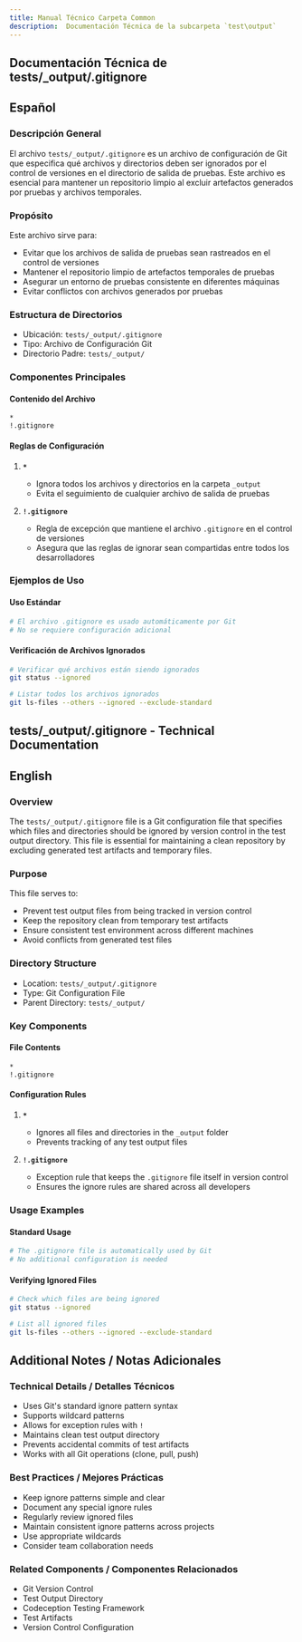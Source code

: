```yaml
---
title: Manual Técnico Carpeta Common
description:  Documentación Técnica de la subcarpeta `test\output`
---
```


## Documentación Técnica de tests/_output/.gitignore

## Español

### Descripción General
El archivo `tests/_output/.gitignore` es un archivo de configuración de Git que especifica qué archivos y directorios deben ser ignorados por el control de versiones en el directorio de salida de pruebas. Este archivo es esencial para mantener un repositorio limpio al excluir artefactos generados por pruebas y archivos temporales.

### Propósito
Este archivo sirve para:
- Evitar que los archivos de salida de pruebas sean rastreados en el control de versiones
- Mantener el repositorio limpio de artefactos temporales de pruebas
- Asegurar un entorno de pruebas consistente en diferentes máquinas
- Evitar conflictos con archivos generados por pruebas

### Estructura de Directorios
- Ubicación: `tests/_output/.gitignore`
- Tipo: Archivo de Configuración Git
- Directorio Padre: `tests/_output/`

### Componentes Principales

#### Contenido del Archivo
```gitignore
*
!.gitignore
```

#### Reglas de Configuración
1. **`*`**
   - Ignora todos los archivos y directorios en la carpeta `_output`
   - Evita el seguimiento de cualquier archivo de salida de pruebas

2. **`!.gitignore`**
   - Regla de excepción que mantiene el archivo `.gitignore` en el control de versiones
   - Asegura que las reglas de ignorar sean compartidas entre todos los desarrolladores

### Ejemplos de Uso

#### Uso Estándar
```bash
# El archivo .gitignore es usado automáticamente por Git
# No se requiere configuración adicional
```

#### Verificación de Archivos Ignorados
```bash
# Verificar qué archivos están siendo ignorados
git status --ignored

# Listar todos los archivos ignorados
git ls-files --others --ignored --exclude-standard
```

## tests/_output/.gitignore - Technical Documentation

## English

### Overview
The `tests/_output/.gitignore` file is a Git configuration file that specifies which files and directories should be ignored by version control in the test output directory. This file is essential for maintaining a clean repository by excluding generated test artifacts and temporary files.

### Purpose
This file serves to:
- Prevent test output files from being tracked in version control
- Keep the repository clean from temporary test artifacts
- Ensure consistent test environment across different machines
- Avoid conflicts from generated test files

### Directory Structure
- Location: `tests/_output/.gitignore`
- Type: Git Configuration File
- Parent Directory: `tests/_output/`

### Key Components

#### File Contents
```gitignore
*
!.gitignore
```

#### Configuration Rules
1. **`*`**
   - Ignores all files and directories in the `_output` folder
   - Prevents tracking of any test output files

2. **`!.gitignore`**
   - Exception rule that keeps the `.gitignore` file itself in version control
   - Ensures the ignore rules are shared across all developers

### Usage Examples

#### Standard Usage
```bash
# The .gitignore file is automatically used by Git
# No additional configuration is needed
```

#### Verifying Ignored Files
```bash
# Check which files are being ignored
git status --ignored

# List all ignored files
git ls-files --others --ignored --exclude-standard
```

## Additional Notes / Notas Adicionales

### Technical Details / Detalles Técnicos
- Uses Git's standard ignore pattern syntax
- Supports wildcard patterns
- Allows for exception rules with `!`
- Maintains clean test output directory
- Prevents accidental commits of test artifacts
- Works with all Git operations (clone, pull, push)

### Best Practices / Mejores Prácticas
- Keep ignore patterns simple and clear
- Document any special ignore rules
- Regularly review ignored files
- Maintain consistent ignore patterns across projects
- Use appropriate wildcards
- Consider team collaboration needs

### Related Components / Componentes Relacionados
- Git Version Control
- Test Output Directory
- Codeception Testing Framework
- Test Artifacts
- Version Control Configuration